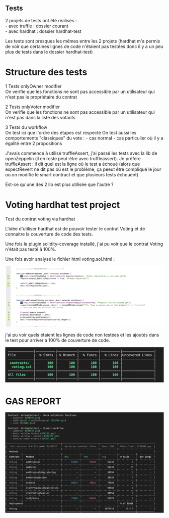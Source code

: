 ## Tests 

2 projets de tests ont été réalisés :<br/>
    - avec truffle : dossier courant  <br/>
    - avec hardhat : dossier hardhat-test<br/>

Les tests sont presques les mêmes entre les 2 projets (hardhat m'a permis de voir que certaines lignes de code n'étaient pas testées donc il y a un peu plus de tests dans le dossier hardhat-test)

# Structure des tests 
1 Tests onlyOwner modifier<br/>
On verifie que les fonctions ne sont pas accessible par un utilisateur qui n'est pas le propriétaire du contrat

2 Tests onlyVoter modifier<br/>
On verifie que les fonctions ne sont pas accessible par un utilisateur qui n'est pas dans la liste des votants

3 Tests du workflow<br/>
On test ici que l'ordre des étapes est respecté
On test aussi les comportements "classiques" du vote :
    - cas normal
    - cas particulier où il y a égalité entre 2 propositions

J'avais commencé à utilisé truffleAssert, j'ai passé les tests avec la lib de openZeppelin (il en reste peut-être avec truffleassert).
Je préfère truffleAssert : il dit quel est la ligne où le test a échoué (alors que expectRevert ne dit pas où est le problème, ça peeut être compliqué le jour ou on modifie le smart contract et que plusieurs tests échouent)

Est-ce qu'une des 2 lib est plus utilisée que l'autre ?

# Voting hardhat test project

Test du contrat voting via hardhat

L'idée d'utiliser hardhat est de pouvoir tester le contrat Voting et de connaitre la couverture de code des tests.

Une fois le plugin solidity-coverage installé, j'ai pu voir que le contrat Voting n'était pas testé à 100%.

Une fois avoir analysé le fichier html voting.sol.html :

![istanbul](img/istanbul.png)

j'ai pu voir quels étaient les lignes de code non testées et les ajoutés dans le test pour arriver a 100% de couverture de code.

![coverage](img/coverage.png)

# GAS REPORT
![gasReport](img/gasreport.png)
